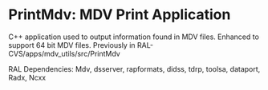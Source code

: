# PrintMdv: MDV Print Application

C++ application used to output information found in MDV files.
Enhanced to support 64 bit MDV files.
Previously in RAL-CVS/apps/mdv_utils/src/PrintMdv

RAL Dependencies: Mdv, dsserver, rapformats, didss, tdrp, toolsa, dataport, Radx, Ncxx
